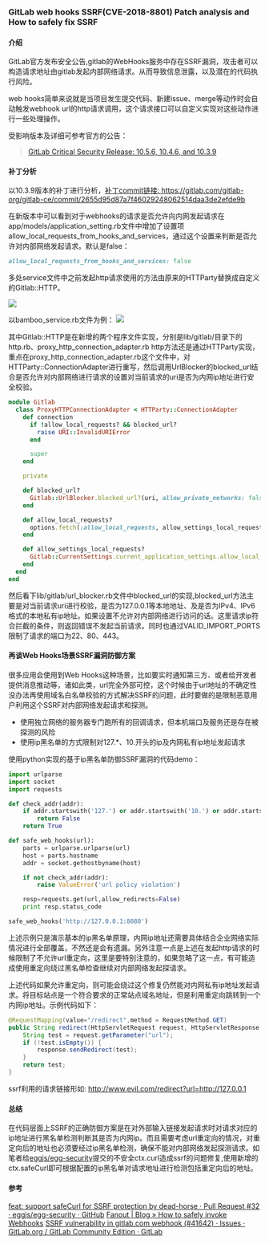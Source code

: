 ### GitLab web hooks SSRF(CVE-2018-8801) Patch analysis and How to safely fix SSRF

#### 介绍
GitLab官方发布安全公告,gitlab的WebHooks服务中存在SSRF漏洞，攻击者可以构造请求地址由gitlab发起内部网络请求。从而导致信息泄露，以及潜在的代码执行风险。

web hooks简单来说就是当项目发生提交代码、新建issue、merge等动作时会自动触发webhook url的http请求调用，这个请求接口可以自定义实现对这些动作进行一些处理操作。

受影响版本及详细可参考官方的公告：
> [GitLab Critical Security Release: 10.5.6, 10.4.6, and 10.3.9](https://about.gitlab.com/2018/03/20/critical-security-release-gitlab-10-dot-5-dot-6-released/)

#### 补丁分析
以10.3.9版本的补丁进行分析，[补丁commit链接: ](https://gitlab.com/gitlab-org/gitlab-ce/commit/2655d95d87a7f46029248062514daa3de2efde9b)https://gitlab.com/gitlab-org/gitlab-ce/commit/2655d95d87a7f46029248062514daa3de2efde9b


在新版本中可以看到对于webhooks的请求是否允许向内网发起请求在app/models/application_setting.rb文件中增加了设置项allow_local_requests_from_hooks_and_services，通过这个设置来判断是否允许对内部网络发起请求。默认是false：
```ruby
allow_local_requests_from_hooks_and_services: false
```
多处service文件中之前发起http请求使用的方法由原来的HTTParty替换成自定义的Gitlab::HTTP。

![](https://xzfile.aliyuncs.com/media/upload/picture/20180504224300-71453e00-4fa9-1.png)

以bamboo_service.rb文件为例：
![](https://xzfile.aliyuncs.com/media/upload/picture/20180504224346-8ccaff98-4fa9-1.png)

其中Gitlab::HTTP是在新增的两个程序文件实现，分别是lib/gitlab/目录下的http.rb、proxy_http_connection_adapter.rb
http方法还是通过HTTParty实现，重点在proxy_http_connection_adapter.rb这个文件中，对HTTParty::ConnectionAdapter进行重写，然后调用UrlBlocker的blocked_url结合是否允许对内部网络进行请求的设置对当前请求的uri是否为内网ip地址进行安全校验。
```ruby
module Gitlab
  class ProxyHTTPConnectionAdapter < HTTParty::ConnectionAdapter
    def connection
      if !allow_local_requests? && blocked_url?
        raise URI::InvalidURIError
      end

      super
    end

    private

    def blocked_url?
      Gitlab::UrlBlocker.blocked_url?(uri, allow_private_networks: false)
    end

    def allow_local_requests?
      options.fetch(:allow_local_requests, allow_settings_local_requests?)
    end

    def allow_settings_local_requests?
      Gitlab::CurrentSettings.current_application_settings.allow_local_requests_from_hooks_and_services?
    end
  end
end
```
然后看下lib/gitlab/url_blocker.rb文件中blocked_url的实现,blocked_url方法主要是对当前请求uri进行校验，是否为127.0.0.1等本地地址、及是否为IPv4、IPv6格式的本地私有ip地址。如果设置不允许对内部网络进行访问的话。这里请求ip符合拦截的条件，则返回错误不发起当前请求。同时也通过VALID_IMPORT_PORTS限制了请求的端口为22、80、443。

#### 再谈Web Hooks场景SSRF漏洞防御方案
很多应用会使用到Web Hooks这种场景，比如要实时通知第三方、或者给开发者提供消息推动等，诸如此类，url完全外部可控，这个时候由于url地址的不确定性没办法再使用域名白名单校验的方式解决SSRF的问题，此时要做的是限制恶意用户利用这个SSRF对内部网络发起请求和探测。

* 使用独立网络的服务器专门跑所有的回调请求，但本机端口及服务还是存在被探测的风险
* 使用ip黑名单的方式限制对127.*、10.开头的ip及内网私有ip地址发起请求

使用python实现的基于ip黑名单防御SSRF漏洞的代码demo：
```python
import urlparse
import socket
import requests

def check_addr(addr):
    if addr.startswith('127.') or addr.startswith('10.') or addr.startswith('192.'):
        return False
    return True

def safe_web_hooks(url):
    parts = urlparse.urlparse(url)
    host = parts.hostname
    addr = socket.gethostbyname(host)

    if not check_addr(addr):
        raise ValueError('url policy violation')

    resp=requests.get(url,allow_redirects=False)
    print resp.status_code

safe_web_hooks('http://127.0.0.1:8080')
```
上述示例只是演示基本的ip黑名单原理，内网ip地址还需要具体结合企业网络实际情况进行全部覆盖，不然还是会有遗漏。另外注意一点是上述在发起http请求的时候限制了不允许url重定向，这里是要特别注意的，如果忽略了这一点，有可能造成使用重定向绕过黑名单检查继续对内部网络发起探请求。

上述代码如果允许重定向，则可能会绕过这个修复仍然能对内网私有ip地址发起请求。将目标站点是一个符合要求的正常站点域名地址，但是利用重定向跳转到一个内网ip地址。示例代码如下：

```java
@RequestMapping(value="/redirect",method = RequestMethod.GET)
public String redirect(HttpServletRequest request, HttpServletResponse response) throws IOException {
    String test = request.getParameter("url");
    if (!test.isEmpty()) {
        response.sendRedirect(test);
    }
    return test;
}
```
ssrf利用的请求链接形如: http://www.evil.com/redirect?url=http://127.0.0.1
#### 总结
在代码层面上SSRF的正确防御方案是在对外部输入链接发起请求时对请求对应的ip地址进行黑名单检测判断其是否为内网ip。而且需要考虑url重定向的情况，对重定向后的地址也必须要经过ip黑名单检测，确保不能对内部网络发起探测请求。如笔者给[eggjs/egg-security](https://github.com/eggjs/egg-security/pull/32)提交的不安全ctx.curl造成ssrf的问题修复,使用新增的ctx.safeCurl即可根据配置的ip黑名单对请求地址进行检测包括重定向后的地址。

#### 参考
[feat: support safeCurl for SSRF protection by dead-horse · Pull Request #32 · eggjs/egg-security · GitHub](https://github.com/eggjs/egg-security/pull/32)
[Fanout | Blog » How to safely invoke Webhooks](http://blog.fanout.io/2014/01/27/how-to-safely-invoke-webhooks/)
[SSRF vulnerability in gitlab.com webhook (#41642) · Issues · GitLab.org / GitLab Community Edition · GitLab](https://gitlab.com/gitlab-org/gitlab-ce/issues/41642)
